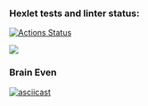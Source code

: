### Hexlet tests and linter status:
[![Actions Status](https://github.com/a1723/python-project-lvl1/workflows/hexlet-check/badge.svg)](https://github.com/a1723/python-project-lvl1/actions)

<a href="https://codeclimate.com/github/codeclimate/codeclimate/maintainability"><img src="https://api.codeclimate.com/v1/badges/a99a88d28ad37a79dbf6/maintainability" /></a>

### Brain Even
[![asciicast](https://asciinema.org/a/9Yrm1vYGaiOAlEQOyhEAy14EM.svg)](https://asciinema.org/a/9Yrm1vYGaiOAlEQOyhEAy14EM)